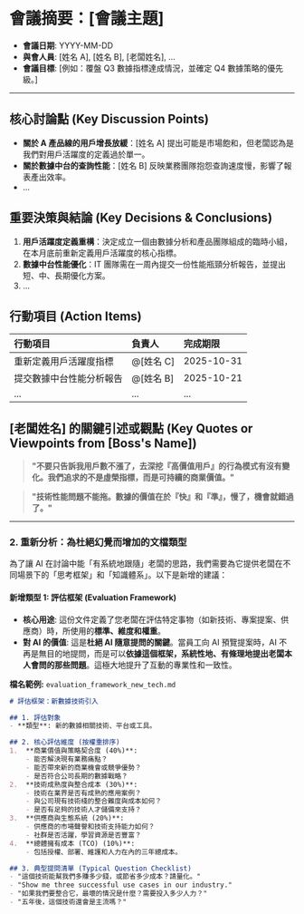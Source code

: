# 會議摘要：[會議主題]

- **會議日期**: YYYY-MM-DD
- **與會人員**: [姓名 A], [姓名 B], [老闆姓名], ...
- **會議目標**: [例如：覆盤 Q3 數據指標達成情況，並確定 Q4 數據策略的優先級。]

---

## 核心討論點 (Key Discussion Points)

- **關於 A 產品線的用戶增長放緩**：[姓名 A] 提出可能是市場飽和，但老闆認為是我們對用戶活躍度的定義過於單一。
- **關於數據中台的查詢性能**：[姓名 B] 反映業務團隊抱怨查詢速度慢，影響了報表產出效率。
- ...

## 重要決策與結論 (Key Decisions & Conclusions)

1.  **用戶活躍度定義重構**：決定成立一個由數據分析和產品團隊組成的臨時小組，在本月底前重新定義用戶活躍度的核心指標。
2.  **數據中台性能優化**：IT 團隊需在一周內提交一份性能瓶頸分析報告，並提出短、中、長期優化方案。
3.  ...

## 行動項目 (Action Items)

| 行動項目 | 負責人 | 完成期限 |
| :--- | :--- | :--- |
| 重新定義用戶活躍度指標 | @[姓名 C] | 2025-10-31 |
| 提交數據中台性能分析報告 | @[姓名 B] | 2025-10-21 |
| ... | ... | ... |

## [老闆姓名] 的關鍵引述或觀點 (Key Quotes or Viewpoints from [Boss's Name])

> **"不要只告訴我用戶數不漲了，去深挖『高價值用戶』的行為模式有沒有變化。我們追求的不是虛榮指標，而是可持續的商業價值。"**

> **"技術性能問題不能拖。數據的價值在於『快』和『準』，慢了，機會就錯過了。"**

---

### **2. 重新分析：為杜絕幻覺而增加的文檔類型**

為了讓 AI 在討論中能「有系統地跟隨」老闆的思路，我們需要為它提供老闆在不同場景下的「思考框架」和「知識體系」。以下是新增的建議：

#### 新增類型 1: 評估框架 (Evaluation Framework)

* **核心用途**: 這份文件定義了您老闆在評估特定事物（如新技術、專案提案、供應商）時，所使用的**標準、維度和權重**。
* **對 AI 的價值**: 這是**杜絕 AI 隨意提問的關鍵**。當員工向 AI 預覽提案時，AI 不再是無目的地提問，而是可以**依據這個框架，系統性地、有條理地提出老闆本人會問的那些問題**。這極大地提升了互動的專業性和一致性。

**檔名範例:** `evaluation_framework_new_tech.md`

```markdown
# 評估框架：新數據技術引入

## 1. 評估對象
- **類型**: 新的數據相關技術、平台或工具。

## 2. 核心評估維度 (按權重排序)
1.  **商業價值與策略契合度 (40%)**:
    - 能否解決現有業務痛點？
    - 能否帶來新的商業機會或競爭優勢？
    - 是否符合公司長期的數據戰略？
2.  **技術成熟度與整合成本 (30%)**:
    - 技術在業界是否有成熟的應用案例？
    - 與公司現有技術棧的整合難度與成本如何？
    - 是否有足夠的技術人才儲備來支持？
3.  **供應商與生態系統 (20%)**:
    - 供應商的市場聲譽和技術支持能力如何？
    - 社群是否活躍，學習資源是否豐富？
4.  **總體擁有成本 (TCO) (10%)**:
    - 包括授權、部署、維護和人力在內的三年總成本。

## 3. 典型提問清單 (Typical Question Checklist)
- "這個技術能幫我們多賺多少錢，或節省多少成本？請量化。"
- "Show me three successful use cases in our industry."
- "如果我們要整合它，最壞的情況是什麼？需要投入多少人力？"
- "五年後，這個技術還會是主流嗎？"